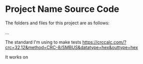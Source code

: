 # Project Name Source Code

The folders and files for this project are as follows:

...

The standard I'm using to make tests
https://crccalc.com/?crc=32,12&method=CRC-8/SMBUS&datatype=hex&outtype=hex

It works on
